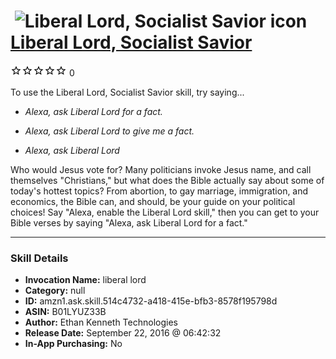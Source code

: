 # &nbsp;<img src="skill_icon" alt="Liberal Lord, Socialist Savior icon" width="36"> [Liberal Lord, Socialist Savior](http://alexa.amazon.com/#skills/amzn1.ask.skill.514c4732-a418-415e-bfb3-8578f195798d)
![0 stars](../../images/ic_star_border_black_18dp_1x.png)![0 stars](../../images/ic_star_border_black_18dp_1x.png)![0 stars](../../images/ic_star_border_black_18dp_1x.png)![0 stars](../../images/ic_star_border_black_18dp_1x.png)![0 stars](../../images/ic_star_border_black_18dp_1x.png) 0

To use the Liberal Lord, Socialist Savior skill, try saying...

* *Alexa, ask Liberal Lord for a fact.*

* *Alexa, ask Liberal Lord to give me a fact.*

* *Alexa, ask Liberal Lord*

Who would Jesus vote for? Many politicians invoke Jesus name, and call themselves "Christians," but what does the Bible actually say about some of today's hottest topics? From abortion, to gay marriage, immigration, and economics, the Bible can, and should, be your guide on your political choices!
Say "Alexa, enable the Liberal Lord skill," then you can get to your Bible verses by saying "Alexa, ask Liberal Lord for a fact."

***

### Skill Details

* **Invocation Name:** liberal lord
* **Category:** null
* **ID:** amzn1.ask.skill.514c4732-a418-415e-bfb3-8578f195798d
* **ASIN:** B01LYUZ33B
* **Author:** Ethan Kenneth Technologies
* **Release Date:** September 22, 2016 @ 06:42:32
* **In-App Purchasing:** No

